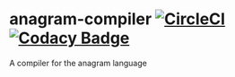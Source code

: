 # anagram-compiler [![CircleCI](https://circleci.com/gh/scottrobbertson12/anagram-compiler/tree/master.svg?style=svg)](https://circleci.com/gh/scottrobbertson12/anagram-compiler/tree/master) [![Codacy Badge](https://api.codacy.com/project/badge/Grade/2653852697bd4de3aef5b38ed44652c9)](https://www.codacy.com/app/thomasscottterry/anagram-compiler?utm_source=github.com&amp;utm_medium=referral&amp;utm_content=scottrobbertson12/anagram-compiler&amp;utm_campaign=Badge_Grade)
A compiler for the anagram language
